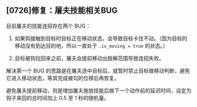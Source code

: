 ## [0726]修复：屠夫技能相关BUG

目前屠夫的技能连招存在两个 BUG：

1. 如果钩接触到目标时目标正在移动状态，会导致目标卡住不动。（因为目标的移动没有到达目的地，所以一直处于 `.is_moving = true` 的状态。）

2. 目标被钩拉回来之前，屠夫会提前移动出肢解范围导致连招失败。  

解决第一个 BUG 的思路是在屠夫选中目标后，就暂时禁止目标做移动判断，避免它进入移动状态，等其完成被勾的位移后再恢复。  

避免屠夫提前移动，则是增加屠夫施放技能后做下一个动作前的延迟时间，设定为钩子来回的总时间加上 0.5 至 1 秒的随机量。
